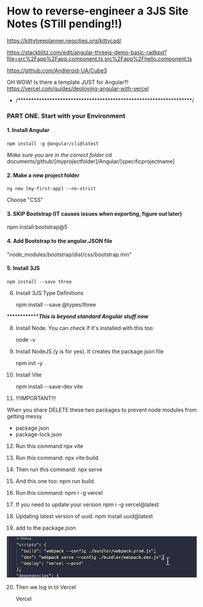 # How to reverse-engineer a 3JS Site Notes (STill pending!!)

<https://kittytreeplanner.neocities.org/kittycad/>

<https://stackblitz.com/edit/angular-threejs-demo-basic-radkpq?file=src%2Fapp%2Fapp.component.ts,src%2Fapp%2Fhello.component.ts>

<https://github.com/Andieroid-UA/Cube3>

OH WOW! Is there a template JUST for Angular?!
<https://vercel.com/guides/deploying-angular-with-vercel>

* /******************************************************************/

### PART ONE. Start with your Environment

#### 1. Install Angular

    npm install -g @angular/cli@latest

*Make sure you are in the correct folder*
cd documents/github/[myprojectfolder]/Angular/[specificprojectname]

#### 2. Make a new project folder

    ng new [my-first-app] --no-strict

Choose "CSS"

#### 3. SKIP Bootstrap (IT causes issues when exporting, figure out later)

npm install bootstrap@5

#### 4. Add Bootstrap to the angular.JSON file

"node_modules/bootstrap/dist/css/bootstrap.min"

####  5. Install 3JS

    npm install --save three

6. Install 3JS Type Definitions

    npm install --save @types/three

***************This is beyond standard Angular stuff now***

8. Install Node. You can check if it's installed with this too:

    node -v

9. Install NodeJS (y is for yes). It creates the package.json file

    npm init -y

10. Install Vite

    npm install --save-dev vite

11. !!!IMPORTANT!!!

When you share DELETE these two packages to prevent node modules from getting messy

- package.json
- package-lock.json

12. Run this command
    npx vite

13. Run this command:
    npx vite build

14. Then run this command:
    npx serve

15. And this one too:
    npm run build

16. Run this command:
    npm i -g vercel

17. If you need to update your version
    npm i -g vercel@latest

18. Updating latest version of uuid:
    npm install uuid@latest

19. add to the package.json

![Alt text](image-2.png)

20. Then we log in to Vercel
    
    Vercel

